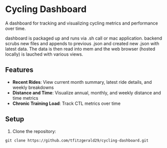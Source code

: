 # Cycling Dashboard

A dashboard for tracking and visualizing cycling metrics and performance over time.

dashboard is packaged up and runs via .sh call or mac application. backend scrubs new files and appends to previous .json and created new .json with latest data. The data is then read into mem and the web browser (hosted locally) is lauched with various views. 

## Features

- **Recent Rides**: View current month summary, latest ride details, and weekly breakdowns
- **Distance and Time**: Visualize annual, monthly, and weekly distance and time metrics
- **Chronic Training Load**: Track CTL metrics over time

## Setup

1. Clone the repository:
```
git clone https://github.com/tfitzgerald29/cycling-dashboard.git
```
